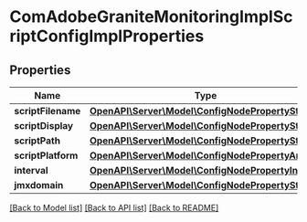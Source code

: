 # ComAdobeGraniteMonitoringImplScriptConfigImplProperties

## Properties
Name | Type | Description | Notes
------------ | ------------- | ------------- | -------------
**scriptFilename** | [**OpenAPI\Server\Model\ConfigNodePropertyString**](ConfigNodePropertyString.md) |  | [optional] 
**scriptDisplay** | [**OpenAPI\Server\Model\ConfigNodePropertyString**](ConfigNodePropertyString.md) |  | [optional] 
**scriptPath** | [**OpenAPI\Server\Model\ConfigNodePropertyString**](ConfigNodePropertyString.md) |  | [optional] 
**scriptPlatform** | [**OpenAPI\Server\Model\ConfigNodePropertyArray**](ConfigNodePropertyArray.md) |  | [optional] 
**interval** | [**OpenAPI\Server\Model\ConfigNodePropertyInteger**](ConfigNodePropertyInteger.md) |  | [optional] 
**jmxdomain** | [**OpenAPI\Server\Model\ConfigNodePropertyString**](ConfigNodePropertyString.md) |  | [optional] 

[[Back to Model list]](../README.md#documentation-for-models) [[Back to API list]](../README.md#documentation-for-api-endpoints) [[Back to README]](../README.md)


